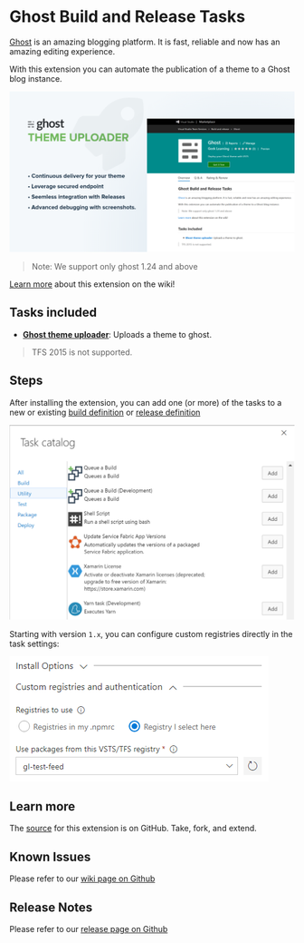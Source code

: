 # Ghost Build and Release Tasks

[Ghost](https://ghostpkg.com/) is an amazing blogging platform. It is fast, reliable and now has an amazing editing experience. 

With this extension you can automate the publication of a theme to a Ghost blog instance. 

![Features](https://github.com/geeklearningio/gl-vsts-tasks-ghost/blob/master/Extension/Screenshots/Branding-Main.png)

> Note: We support only ghost 1.24 and above

[Learn more](https://github.com/geeklearningio/gl-vsts-tasks-ghost/wiki) about this extension on the wiki!

## Tasks included

* **[Ghost theme uploader](https://github.com/geeklearningio/gl-vsts-tasks-ghost/wiki/Ghost-Theme-Uploader)**: Uploads a theme to ghost.

> TFS 2015 is not supported.

## Steps

After installing the extension, you can add one (or more) of the tasks to a new or existing [build definition](https://www.visualstudio.com/en-us/docs/build/define/create) or [release definition](https://www.visualstudio.com/en-us/docs/release/author-release-definition/more-release-definition)

![add-task](Screenshots/Add-Tasks.png)

Starting with version `1.x`, you can configure custom registries directly in the task settings:

![Custom Registries](Screenshots/Custom-Registries.png)

## Learn more

The [source](https://github.com/geeklearningio/gl-vsts-tasks-ghost) for this extension is on GitHub. Take, fork, and extend.

## Known Issues

Please refer to our [wiki page on Github](https://github.com/geeklearningio/gl-vsts-tasks-ghost/wiki/Known-Issues)

## Release Notes

Please refer to our [release page on Github](https://github.com/geeklearningio/gl-vsts-tasks-ghost/releases)
